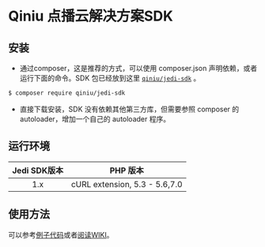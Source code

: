 # Qiniu 点播云解决方案SDK

## 安装

* 通过composer，这是推荐的方式，可以使用 composer.json 声明依赖，或者运行下面的命令。SDK 包已经放到这里 [`qiniu/jedi-sdk`](https://packagist.org/packages/qiniu/jedi-sdk) 。

```bash
$ composer require qiniu/jedi-sdk
```
* 直接下载安装，SDK 没有依赖其他第三方库，但需要参照 composer 的 autoloader，增加一个自己的 autoloader 程序。

## 运行环境

| Jedi SDK版本 | PHP 版本 |
|:--------------------:|:---------------------------:|
|          1.x         |  cURL extension,   5.3 - 5.6,7.0 |

## 使用方法

可以参考[例子代码](https://github.com/qiniu-jedi/jedi-php-sdk/tree/develop/examples)或者[阅读WIKI](https://github.com/qiniu-jedi/jedi-php-sdk/wiki)。